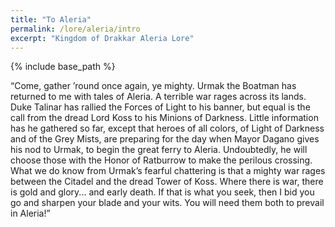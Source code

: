 ```yaml
---
title: "To Aleria"
permalink: /lore/aleria/intro
excerpt: "Kingdom of Drakkar Aleria Lore"
---
```


{% include base_path %}

“Come, gather ’round once again, ye mighty. Urmak the Boatman has returned to me with tales of Aleria. A terrible war rages across its lands. Duke Talinar has rallied the Forces of Light to his banner, but equal is the call from the dread Lord Koss to his Minions of Darkness. Little information has he gathered so far, except that heroes of all colors, of Light of Darkness and of the Grey Mists, are preparing for the day when Mayor Dagano gives his nod to Urmak, to begin the great ferry to Aleria. Undoubtedly, he will choose those with the Honor of Ratburrow to make the perilous crossing. What we do know from Urmak’s fearful chattering is that a mighty war rages between the Citadel and the dread Tower of Koss. Where there is war, there is gold and glory... and early death. If that is what you seek, then I bid you go and sharpen your blade and your wits. You will need them both to prevail in Aleria!”
